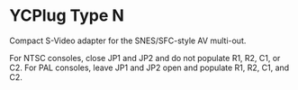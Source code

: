 # YCPlug Type N
Compact S-Video adapter for the SNES/SFC-style AV multi-out.

For NTSC consoles, close JP1 and JP2 and do not populate R1, R2, C1, or C2. For PAL consoles, leave JP1 and JP2 open and populate R1, R2, C1, and C2.
